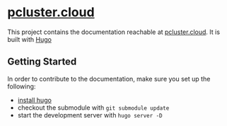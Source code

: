 # [pcluster.cloud](https://pcluster.cloud)

This project contains the documentation reachable at [pcluster.cloud](https://pcluster.cloud). It is built with [Hugo](https://gohugo.io/)

## Getting Started

In order to contribute to the documentation, make sure you set up the following:

- [install hugo](https://gohugo.io/installation/)
- checkout the submodule with `git submodule update`
- start the development server with `hugo server -D`